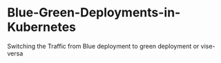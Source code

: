 # Blue-Green-Deployments-in-Kubernetes
Switching the Traffic from Blue deployment to green deployment or vise-versa
